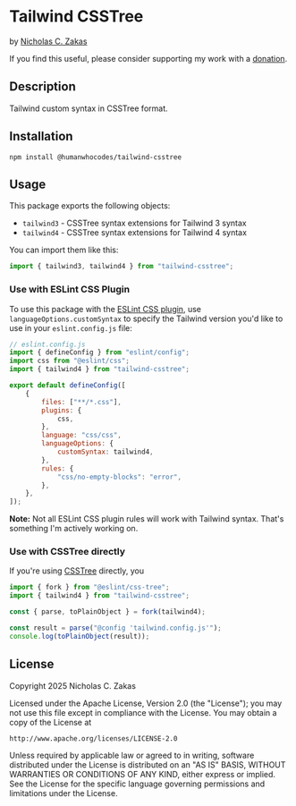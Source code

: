 # Tailwind CSSTree

by [Nicholas C. Zakas](https://humanwhocodes.com)

If you find this useful, please consider supporting my work with a [donation](https://humanwhocodes.com/donate).

## Description

Tailwind custom syntax in CSSTree format.

## Installation

```shell
npm install @humanwhocodes/tailwind-csstree
```

## Usage

This package exports the following objects:

- `tailwind3` - CSSTree syntax extensions for Tailwind 3 syntax
- `tailwind4` - CSSTree syntax extensions for Tailwind 4 syntax

You can import them like this:

```js
import { tailwind3, tailwind4 } from "tailwind-csstree";
```

### Use with ESLint CSS Plugin

To use this package with the [ESLint CSS plugin](https://github.com/eslint/css), use `languageOptions.customSyntax` to specify the Tailwind version you'd like to use in your `eslint.config.js` file:

```js
// eslint.config.js
import { defineConfig } from "eslint/config";
import css from "@eslint/css";
import { tailwind4 } from "tailwind-csstree";

export default defineConfig([
	{
		files: ["**/*.css"],
		plugins: {
			css,
		},
		language: "css/css",
		languageOptions: {
			customSyntax: tailwind4,
		},
		rules: {
			"css/no-empty-blocks": "error",
		},
	},
]);
```

**Note:** Not all ESLint CSS plugin rules will work with Tailwind syntax. That's something I'm actively working on.

### Use with CSSTree directly

If you're using [CSSTree](https://github.com/eslint/css-tree) directly, you

```js
import { fork } from "@eslint/css-tree";
import { tailwind4 } from "tailwind-csstree";

const { parse, toPlainObject } = fork(tailwind4);

const result = parse("@config 'tailwind.config.js'");
console.log(toPlainObject(result));
```

## License

Copyright 2025 Nicholas C. Zakas

Licensed under the Apache License, Version 2.0 (the "License");
you may not use this file except in compliance with the License.
You may obtain a copy of the License at

    http://www.apache.org/licenses/LICENSE-2.0

Unless required by applicable law or agreed to in writing, software
distributed under the License is distributed on an "AS IS" BASIS,
WITHOUT WARRANTIES OR CONDITIONS OF ANY KIND, either express or implied.
See the License for the specific language governing permissions and
limitations under the License.
